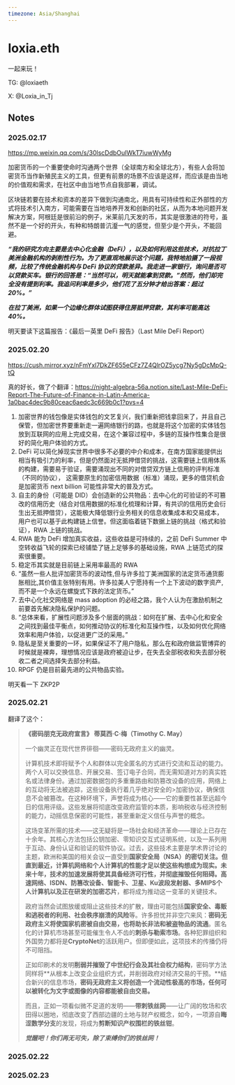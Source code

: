 ```yaml
---
timezone: Asia/Shanghai
---
```



# loxia.eth

一起来玩！ 

TG: @loxiaeth

X: @Loxia_in_Tj

## Notes

<!-- Content_START -->

### 2025.02.17

https://mp.weixin.qq.com/s/30lscDdbOuIWkT7iuwWyMg

加密货币的一个重要使命时沟通两个世界（全球南方和全球北方），有些人会将加密货币当作新殖民主义的工具，但更有前景的场景不应该是这样，而应该是由当地的价值观和需求，在社区中由当地节点自我部署，调试。

区块链若要在技术和资本的差异下做到沟通南北，用具有可持续性和正外部性的方式将技术引入南方，可能需要在当地培养开发和创新的社区，从而为本地问题开发解决方案，阿根廷是很前沿的例子，米莱前几天发的币，其实是很激进的符号，虽然不是一个好的开头，有种和特朗普沆瀣一气的感觉，但至少是个开头，不能回避。

***“我的研究方向主要是去中心化金融（DeFi），以及如何利用这些技术，对抗拉丁美洲金融机构的剥削性行为。为了更直观地展示这个问题，我特地拍摄了一段视频，比较了传统金融机构与 DeFi 协议的贷款差异。我走进一家银行，询问是否可以贷款买车。银行的回答是：“当然可以，明天就能拿到贷款。”然而，他们却完全没有提到利率。我追问利率是多少，他们花了五分钟才给出答案：超过 20%。”***

***在拉丁美洲，如果一个边缘化群体试图获得住房抵押贷款，其利率可能高达 40%。***

明天要读下这篇报告：《最后一英里 DeFi 报告》（Last Mile DeFi Report）

### 2025.02.20

https://cush.mirror.xyz/nFmYxl7DkZF655eCFz7Z4QlrOZ5ycg7Ny5gDcMpQ-tQ

真的好长，做了个翻译：https://night-algebra-56a.notion.site/Last-Mile-DeFi-Report-The-Future-of-Finance-in-Latin-America-1a0bac4dec9b80ceac6aedc3c669b0c1?pvs=4

1. 加密世界的钱包像是实体钱包的文艺复兴，我们重新把钱拿回来了，并且自己保管，但加密世界要重新走一遍网络银行的路，也就是将这个加密的实体钱包放到互联网的应用上完成交易，在这个兼容过程中，多链的互操作性集合是很好的简化用户体验的方式。
2. DeFi 可以简化掉现实世界中很多不必要的中介和成本，在南方国家能提供出相当有吸引力的利率，但是仍然面对无抵押借贷的挑战，这需要链上信用体系的构建，需要易于验证，需要涌现出不同的对借贷双方链上信用的评判标准（不同的协议）， 这需要原生的加密信用数据（标准）涌现，更多的借贷机会是加密货币 next billion 可能性非常大的普及方式。
3. 自主的身份（可能是 DID）会创造新的公共物品：去中心化的可验证的不可篡改的信用历史（结合对信用数据的标准化梳理和计算，有共识的信用历史会衍生出无抵押借贷），这能极大降低银行业务相关的信息收集成本和交易成本，用户也可以基于此构建链上信誉。但这面临着链下数据上链的挑战（格式和验证），RWA 上链的挑战。
4. RWA 能为 DeFi 增加真实收益，这些收益是可持续的，之前 DeFi Summer 中空转收益飞轮的探索已经铺垫了链上足够多的基础设施，RWA 上链范式的探索很重要。
5. 稳定币其实就是目前链上采用率最高的 RWA
6. “虽然一些人批评加密货币的波动性,但与许多拉丁美洲国家的法定货币通货膨胀相比,其价值主张特别有用。许多拉美人宁愿持有一个上下波动的数字资产,而不是一个永远在螺旋式下跌的法定货币。”
7. 去中心化社交网络是 mass adoption 的必经之路，我个人认为在激励机制之前要首先解决隐私保护的问题。
8. “总体来看，扩展性问题涉及多个层面的挑战：如何在扩展、去中心化和安全之间找到最佳平衡点，如何推动协议的标准化和互操作性，以及如何优化网络效率和用户体验，以促进更广泛的采用。”
9. 隐私是至关重要的一环，如果保证不了用户隐私，那么在和政府做监管博弈的时候就是裸奔，理想情况应该是政府被迫让步，在失去全部税收和失去部分税收二者之间选择失去部分利益。
10. RPGF 仍是目前最先进的公共物品实验。

明天看一下 ZKP2P

### 2025.02.21

翻译了这个：

> **《密码朋克无政府宣言》
> 蒂莫西·C·梅（Timothy C. May）**
> 
> 一个幽灵正在现代世界徘徊——密码无政府主义的幽灵。
> 
> 计算机技术即将赋予个人和群体以完全匿名的方式进行交流和互动的能力。两个人可以交换信息、开展交易、签订电子合同，而无需知道对方的真实姓名或法律身份。通过加密数据包的多重重路由和防篡改设备的应用，网络上的互动将无法被追踪，这些设备执行着几乎绝对安全的>加密协议，确保信息不会被篡改。在这种环境下，声誉将成为核心——它的重要性甚至远超今日的信用评级。这些发展将彻底改变政府监管的本质，影响税收与经济控制的能力，动摇信息保密的可能性，甚至重新定义信任与声誉的概念。
> 
> 这场变革所需的技术——这无疑将是一场社会和经济革命——理论上已存在十余年。其核心方法包括公钥加密、零知识交互式证明系统，以及一系列用于互动、身份认证和验证的软件协议。过去，这些技术主要是学术界讨论的主题，欧洲和美国的相关会议一直受到**国家安全局（NSA）的密切关注。但直到最近，计算机网络和个人计算机的性能才足以使这些构想成为现实。未来十年，技术的加速发展将使其具备经济可行性，并彻底摧毁任何阻碍。高速网络、ISDN、防篡改设备、智能卡、卫星、Ku波段发射器、多MIPS个人计算机以及正在研发的加密芯片**，都将成为推动这一变革的关键技术。
> 
> 政府当然会试图放缓或阻止这些技术的扩散，理由可能包括**国家安全、毒贩和逃税者的利用、社会秩序崩溃的风险**等。许多担忧并非空穴来风：**密码无政府主义将使国家机密被自由交易，也将助长非法和被盗物品的流通**。匿名化的计算机市场甚至可能催生令人不齿的**刺杀与勒索市场**。各种犯罪组织和外国势力都将是**CryptoNet**的活跃用户。但即便如此，这项技术的传播仍将不可阻挡。
> 
> 正如印刷术的发明**削弱并摧毁了中世纪行会及其社会权力结构**，密码学方法同样将**从根本上改变企业组织方式，并削弱政府对经济交易的干预。**结合新兴的信息市场，**密码无政府主义将创造一个流动性极高的市场，任何可以被转化为文字或图像的内容都能被自由交易。**
> 
> 而且，正如一项看似微不足道的发明——**带刺铁丝网**——让广阔的牧场和农田得以圈地，彻底改变了西部边疆的土地与财产权概念，如今，一项源自**晦涩数学分支**的发现，将成为**剪断知识产权围栏的铁丝钳**。
> 
> ***觉醒吧！你们再无可失，除了束缚你们的铁丝网！***


### 2025.02.22



### 2025.02.23

<!-- Content_END -->
